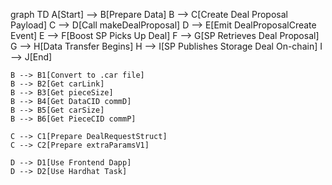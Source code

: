 graph TD
    A[Start] --> B[Prepare Data]
    B --> C[Create Deal Proposal Payload]
    C --> D[Call makeDealProposal]
    D --> E[Emit DealProposalCreate Event]
    E --> F[Boost SP Picks Up Deal]
    F --> G[SP Retrieves Deal Proposal]
    G --> H[Data Transfer Begins]
    H --> I[SP Publishes Storage Deal On-chain]
    I --> J[End]

    B --> B1[Convert to .car file]
    B --> B2[Get carLink]
    B --> B3[Get pieceSize]
    B --> B4[Get DataCID commD]
    B --> B5[Get carSize]
    B --> B6[Get PieceCID commP]

    C --> C1[Prepare DealRequestStruct]
    C --> C2[Prepare extraParamsV1]

    D --> D1[Use Frontend Dapp]
    D --> D2[Use Hardhat Task]
